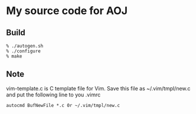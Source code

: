 My source code for AOJ
======================

Build
-----
```
% ./autogen.sh
% ./configure
% make
```


Note
----
vim-template.c is C template file for Vim.  Save this file as ~/.vim/tmpl/new.c
and put the following line to you .vimrc
```
autocmd BufNewFile *.c 0r ~/.vim/tmpl/new.c
```

